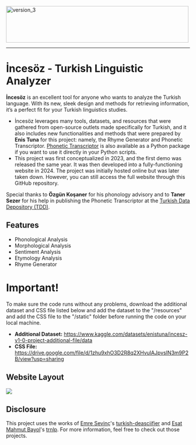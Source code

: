 <img width="500" height="100" alt="version_3" src="https://github.com/user-attachments/assets/e50fb9f6-a07a-491a-8f67-6f7783cce340" />

---

**<h1>İncesöz - Turkish Linguistic Analyzer</h1>** 

**İncesöz** is an excellent tool for anyone who wants to analyze the Turkish language. With its new, sleek design and methods for retrieving information, it’s a perfect fit for your Turkish linguistics studies. 

* İncesöz leverages many tools, datasets, and resources that were gathered from open-source outlets made specifically for Turkish, and it also includes new functionalities and methods that were prepared by **Enis Tuna** for this project: namely, the Rhyme Generator and Phonetic Transcriptor. [Phonetic Transcriptor](https://github.com/enistuna/inceses_turkish_phonetic_transcriptor) is also available as a Python package if you want to use it directly in your Python scripts.
* This project was first conceptualized in 2023, and the first demo was released the same year. It was then developed into a fully-functioning website in 2024. The project was initially hosted online but was later taken down. However, you can still access the full website through this GitHub repository.

Special thanks to **Özgün Koşaner** for his phonology advisory and to **Taner Sezer** for his help in publishing the Phonetic Transcriptor at the [Turkish Data Depository (TDD)](https://tools.tdd.ai).


**<h2>Features</h2>** 
* Phonological Analysis
* Morphological Analysis
* Sentiment Analysis
* Etymology Analysis
* Rhyme Generator



**<h1>Important!</h1>** 
  To make sure the code runs without any problems, download the additional dataset and CSS file listed below and add the dataset to the "/resources" and add the CSS file to the "/static" folder before running the code on your local machine.

* **Additional Dataset:** https://www.kaggle.com/datasets/enistuna/incesz-v1-0-project-additional-file/data
* **CSS File:** https://drive.google.com/file/d/1zhu9xhO3D2R8q2XHvulAJpvsIN3m9P2B/view?usp=sharing


<summary><h2>Website Layout</h2></summary>
  <img src="https://github.com/user-attachments/assets/a3fa517d-e455-4565-913f-f61e144b4d3a">
     

<h2>Disclosure</h2>

This project uses the works of [Emre Sevinç](https://github.com/emres)'s [turkish-deasciifier](https://github.com/emres/turkish-deasciifier) and [Esat Mahmut Bayol](https://github.com/brolin59)'s [trnlp](https://github.com/brolin59/trnlp). For more information, feel free to check out those projects.
